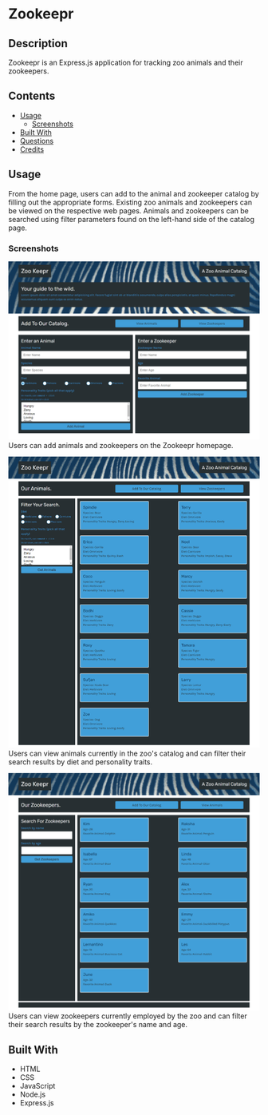 # Zookeepr

## Description
Zookeepr is an Express.js application for tracking zoo animals and their zookeepers.
            


## Contents
* [Usage](#usage)
   * [Screenshots](#screenshots)
* [Built With](#built-with)
* [Questions](#questions)
* [Credits](#credits)

## Usage
From the home page, users can add to the animal and zookeeper catalog by filling out the appropriate forms.  Existing zoo animals and zookeepers can be viewed on the respective web pages.  Animals and zookeepers can be searched using filter parameters found on the left-hand side of the catalog page. 
    
### Screenshots
![Zookeepr Homepage](./public/assets/images/screenshot-1.png)
Users can add animals and zookeepers on the Zookeepr homepage.

![Zookeepr Animal Catalog](./public/assets/images/screenshot-2.png)
Users can view animals currently in the zoo's catalog and can filter their search results by diet and personality traits.

![Zookeepr Zookeeper Catalog](./public/assets/images/screenshot-3.png)
Users can view zookeepers currently employed by the zoo and can filter their search results by the zookeeper's name and age.

## Built With
* HTML
* CSS
* JavaScript
* Node.js
* Express.js
